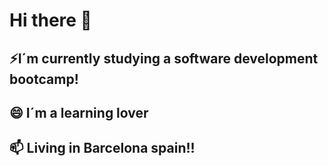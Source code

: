 # Hi there 👋

## ⚡I´m currently studying a software development bootcamp! 

## 😄 I´m a learning lover 

## 📫 Living in Barcelona spain!!

<!--
**MikeBedoya1/MikeBedoya1** is a ✨ _special_ ✨ repository because its `README.md` (this file) appears on your GitHub profile.

Here are some ideas to get you started:

- 🔭 I’m currently working on ...
- 🌱 I’m currently learning ...
- 👯 I’m looking to collaborate on ...
- 🤔 I’m looking for help with ...
- 💬 Ask me about ...
- 📫 How to reach me: ...
- 😄 Pronouns: ...
- ⚡ Fun fact: ...
-->
